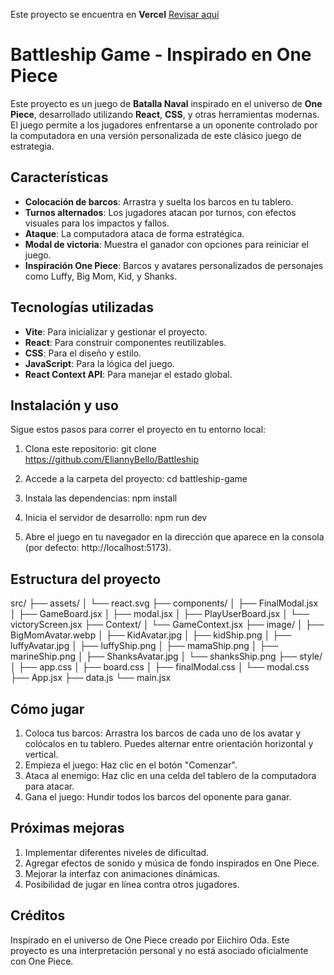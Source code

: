 Este proyecto se encuentra en **Vercel** [Revisar aquí](https://battleship-wine.vercel.app/)

# Battleship Game - Inspirado en One Piece

Este proyecto es un juego de **Batalla Naval** inspirado en el universo de **One Piece**, desarrollado utilizando **React**, **CSS**, y otras herramientas modernas. El juego permite a los jugadores enfrentarse a un oponente controlado por la computadora en una versión personalizada de este clásico juego de estrategia.

## Características

- **Colocación de barcos**: Arrastra y suelta los barcos en tu tablero.
- **Turnos alternados**: Los jugadores atacan por turnos, con efectos visuales para los impactos y fallos.
- **Ataque**: La computadora ataca de forma estratégica.
- **Modal de victoria**: Muestra el ganador con opciones para reiniciar el juego.
- **Inspiración One Piece**: Barcos y avatares personalizados de personajes como Luffy, Big Mom, Kid, y Shanks.

## Tecnologías utilizadas

- **Vite**: Para inicializar y gestionar el proyecto.
- **React**: Para construir componentes reutilizables.
- **CSS**: Para el diseño y estilo.
- **JavaScript**: Para la lógica del juego.
- **React Context API**: Para manejar el estado global.

## Instalación y uso

Sigue estos pasos para correr el proyecto en tu entorno local:

1. Clona este repositorio:
   git clone https://github.com/EliannyBello/Battleship

2. Accede a la carpeta del proyecto:
cd battleship-game

3. Instala las dependencias:
npm install

4. Inicia el servidor de desarrollo:
npm run dev

5. Abre el juego en tu navegador en la dirección que aparece en la consola (por defecto: http://localhost:5173).


## Estructura del proyecto

src/
├── assets/
│   └── react.svg
├── components/
│   ├── FinalModal.jsx
│   ├── GameBoard.jsx
│   ├── modal.jsx
│   ├── PlayUserBoard.jsx
│   └── victoryScreen.jsx
├── Context/
│   └── GameContext.jsx
├── image/
│   ├── BigMomAvatar.webp
│   ├── KidAvatar.jpg
│   ├── kidShip.png
│   ├── luffyAvatar.jpg
│   ├── luffyShip.png
│   ├── mamaShip.png
│   ├── marineShip.png
│   ├── ShanksAvatar.jpg
│   └── shanksShip.png
├── style/
│   ├── app.css
│   ├── board.css
│   ├── finalModal.css
│   └── modal.css
├── App.jsx
├── data.js
└── main.jsx

## Cómo jugar
1. Coloca tus barcos: Arrastra los barcos de cada uno de los avatar y colócalos en tu tablero. Puedes alternar entre orientación horizontal y vertical.
2. Empieza el juego: Haz clic en el botón "Comenzar".
3. Ataca al enemigo: Haz clic en una celda del tablero de la computadora para atacar.
4. Gana el juego: Hundir todos los barcos del oponente para ganar.


## Próximas mejoras
1. Implementar diferentes niveles de dificultad.
2. Agregar efectos de sonido y música de fondo inspirados en One Piece.
3. Mejorar la interfaz con animaciones dinámicas.
4. Posibilidad de jugar en línea contra otros jugadores.

## Créditos
Inspirado en el universo de One Piece creado por Eiichiro Oda. Este proyecto es una interpretación personal y no está asociado oficialmente con One Piece.


